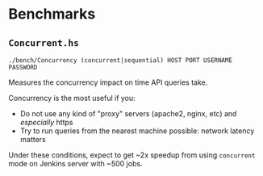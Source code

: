# Benchmarks

## `Concurrent.hs`

    ./bench/Concurrency (concurrent|sequential) HOST PORT USERNAME PASSWORD

Measures the concurrency impact on time API queries take.

Concurrency is the most useful if you:

  * Do not use any kind of "proxy" servers (apache2, nginx, etc) and _especially_ https
  * Try to run queries from the nearest machine possible: network latency matters

Under these conditions, expect to get ~2x speedup from using `concurrent` mode on Jenkins server with ~500 jobs.
